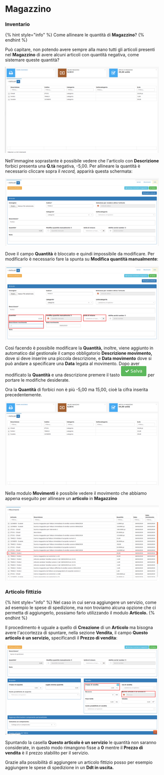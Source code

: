 # Magazzino

### Inventario

{% hint style="info" %}
Come allineare le quantità di **Magazzino**?
{% endhint %}

Può capitare, non potendo avere sempre alla mano tutti gli articoli presenti nel **Magazzino** di avere alcuni articoli con quantità negativa, come sistemare queste quantità?

![](../.gitbook/assets/interfacciamagazzino.png)

Nell'immagine soprastante è possibile vedere che l'articolo con **Descrizione** forbici presenta una **Q.tà** negativa, -5,00. Per allineare la quantità è necessario cliccare sopra il _record,_ apparirà questa schermata:

![](../.gitbook/assets/modificaquantita.png)

Dove il campo **Quantità** è bloccato e quindi impossibile da modificare. Per modificarlo è necessario fare la spunta su **Modifica quantità manualmente**:

![](../.gitbook/assets/quantitamodificata.png)

Così facendo è possibile modificare la **Quantità,** inoltre, viene aggiunto in automatico dal gestionale il campo obbligatorio **Descrizione movimento,** dove si deve inserire una piccola descrizione, e **Data movimento** dove si può andare a specificare una **Data** legata al movimento. Dopo aver modificato la **Quantità** e una descrizione premere il tasto  ![](../.gitbook/assets/salva%20%281%29.png) per portare le modifiche desiderate.

Ora la **Quantità** di forbici non è più -5,00 ma 15,00, cioè la cifra inserita precedentemente.

![](../.gitbook/assets/quantitaok.png)

Nella modulo **Movimenti** è possibile vedere il movimento che abbiamo appena eseguito per allineare un **articolo** in **Magazzino** 

![](../.gitbook/assets/movimenti.png)

### Articolo fittizio 

{% hint style="info" %}
Nel caso in cui serva aggiungere un servizio, come ad esempio le spese di spedizione, ma non troviamo alcuna opzione che ci permetta di aggiungerlo, possiamo farlo utilizzando il modulo **Articolo.**
{% endhint %}

Il procedimento è uguale a quello di **Creazione** di un **Articolo** ma bisogna avere l'accortezza di spuntare, nella sezione **Vendita**, il campo **Questo articolo è un servizio,** specificandi il **Prezzo di vendita**:

![](../.gitbook/assets/vendita.png)

Spuntando la casella **Questo articolo è un servizio** le quantità non saranno considerate, in questo modo rimangono fisse a **0** mentre il **Prezzo di vendita** è il prezzo stabilito per il servizio.

Grazie alla possibilità di aggiungere un articolo fittizio posso per esempio aggiungere le spese di spedizione in un **Ddt in uscita.**

